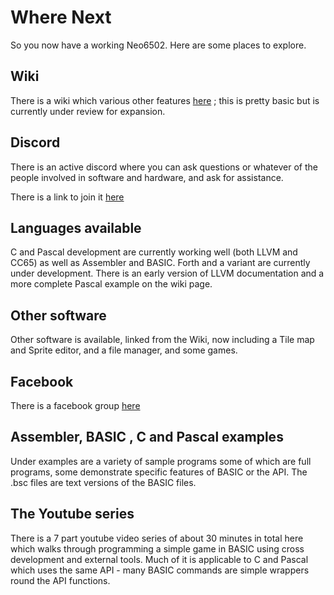 # Where Next
So you now have a working Neo6502. Here are some places to explore.

## Wiki

There is a wiki which various other features [here](https://github.com/paulscottrobson/neo6502-firmware/wiki) ; this is pretty basic but is currently under review for expansion.
## Discord
There is an active discord where you can ask questions or whatever of the people involved in software and hardware, and ask for assistance. 

There is a link to join it  [here](https://www.facebook.com/groups/745798620676673/permalink/852689913320876)

## Languages available

C and Pascal development are currently working well (both LLVM and CC65) as well as Assembler and BASIC. Forth and a variant are currently under development. There is an early version of LLVM documentation and a more complete Pascal example on the wiki page.

## Other software

Other software is available, linked from the Wiki, now including a Tile map and Sprite editor, and a file manager, and some games.

## Facebook
There is a facebook group  [here](https://www.facebook.com/groups/745798620676673)
## Assembler, BASIC , C and Pascal examples
Under examples are a variety of sample programs some of which are full programs, some demonstrate specific features of BASIC or the API. The .bsc files are text versions of the BASIC files.
## The Youtube series
There is a 7 part youtube video series of about 30 minutes in total here [](https://www.youtube.com/watch?v=FbcAHRVTqpE) which walks through programming a simple game in BASIC using cross development and external tools. Much of it is applicable to C and Pascal which uses the same API - many BASIC commands are simple wrappers round the API functions.